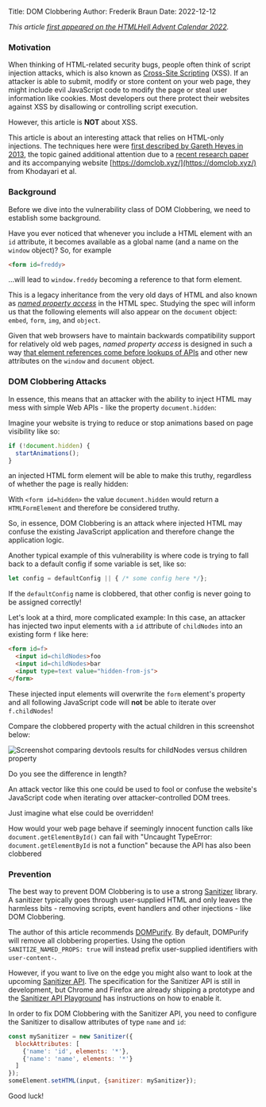 Title: DOM Clobbering
Author: Frederik Braun
Date: 2022-12-12

*This article [first appeared on the HTMLHell Advent Calendar 2022](https://www.htmhell.dev/adventcalendar/2022/12/).*

### Motivation

When thinking of HTML-related security bugs, people often think of script injection attacks, which is also known as [Cross-Site Scripting](https://en.wikipedia.org/wiki/Cross-site_scripting) (XSS). If an attacker is able to submit, modify or store content on your web page, they might include evil JavaScript code to modify the page or steal user information like cookies.
Most developers out there protect their websites against XSS by disallowing or controlling script execution.

However, this article is **NOT** about XSS.

This article is about an interesting attack that relies on HTML-only injections. The techniques here were [first described by Gareth Heyes in 2013](http://www.thespanner.co.uk/2013/05/16/dom-clobbering/), the topic gained additional attention due to a [recent research paper](https://publications.cispa.saarland/3756/) and its accompanying website [https://domclob.xyz/](https://domclob.xyz/) from Khodayari et al.

### Background

Before we dive into the vulnerability class of DOM Clobbering, we need to establish some background.

Have you ever noticed that whenever you include a HTML element with an `id` attribute, it becomes available as a global name (and a name on the `window` object)? So, for example

```html
<form id=freddy>
```

…will lead to `window.freddy` becoming a reference to that form element.

This is a legacy inheritance from the very old days of HTML and also known as *[named property access](https://html.spec.whatwg.org/multipage/nav-history-apis.html#named-access-on-the-window-object)* in the HTML spec. Studying the spec will inform us that the following elements will also appear on the `document` object: `embed`, `form`, `img`, and `object`.

Given that web browsers have to maintain backwards compatibility support for relatively old web pages, *named property access* is designed in such a way [that element references come before lookups of APIs](https://webidl.spec.whatwg.org/#legacy-platform-object-abstract-ops) and other new attributes on the `window` and `document` object.

### DOM Clobbering Attacks

In essence, this means that an attacker with the ability to inject HTML may mess with simple Web APIs - like the property `document.hidden`:

Imagine your website is trying to reduce or stop animations based on page visibility like so:

```js
if (!document.hidden) {
  startAnimations(); 
}
```

an injected HTML form element will be able to make this truthy, regardless of whether the page is really hidden:

With `<form id=hidden>` the value `document.hidden` would return a `HTMLFormElement` and therefore be considered truthy.

So, in essence, DOM Clobbering is an attack where injected HTML may confuse the existing JavaScript application and therefore change the application logic.

Another typical example of this vulnerability is where code is trying to fall back to a default config if some variable is set, like so:

```js
let config = defaultConfig || { /* some config here */};
```

If the `defaultConfig` name is clobbered, that other config is never going to be assigned correctly!

Let's look at a third, more complicated example: In this case, an attacker has injected two input elements with a `id` attribute of `childNodes` into an existing form `f` like here:

```html
<form id=f>
  <input id=childNodes>foo
  <input id=childNodes>bar
  <input type=text value="hidden-from-js">
</form>
```

These injected input elements will overwrite the `form` element's property and all following JavaScript code will **not** be able to iterate over `f.childNodes`!

Compare the clobbered property with the actual children in this screenshot below:

![Screenshot comparing devtools results for childNodes versus children property](/images/dom_clobbering.png)

Do you see the difference in length?

An attack vector like this one could be used to fool or confuse the website's JavaScript code when iterating over attacker-controlled DOM trees.

Just imagine what else could be overridden!

How would your web page behave if seemingly innocent function calls like `document.getElementById()` can fail with "Uncaught TypeError: `document.getElementById` is not a function" because the API has also been clobbered

### Prevention

The best way to prevent DOM Clobbering is to use a strong [Sanitizer](https://en.wikipedia.org/wiki/HTML_sanitization) library. A sanitizer typically goes through user-supplied HTML and only leaves the harmless bits - removing scripts, event handlers and other injections - like DOM Clobbering.

The author of this article recommends [DOMPurify](https://github.com/cure53/DOMPurify/). By default, DOMPurify will remove all clobbering properties. Using the option `SANITIZE_NAMED_PROPS: true` will instead prefix user-supplied identifiers with `user-content-`.

However, if you want to live on the edge you might also want to look at the upcoming [Sanitizer API](https://wicg.github.io/sanitizer-api/). The specification for the Sanitizer API is still in development, but Chrome and Firefox are already shipping a prototype and the [Sanitizer API Playground](https://sanitizer-api.dev/) has instructions on how to enable it.

In order to fix DOM Clobbering with the Sanitizer API, you need to configure the Sanitizer to disallow attributes of type `name` and `id`:

```js
const mySanitizer = new Sanitizer({
  blockAttributes: [
    {'name': 'id', elements: '*'},
    {'name': 'name', elements: '*'}
  ]
});
someElement.setHTML(input, {sanitizer: mySanitizer});
```

Good luck!


